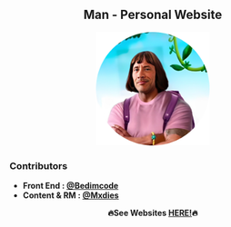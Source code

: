 <div align="center"/>

## Man - Personal Website

<img src="./assets/img/main-icon.png" width="200"/></div>

### Contributors
<b>

- Front End : [@Bedimcode](https://github.com/bedimcode)
- Content & RM : [@Mxdies](https://github.com/mxdies)
</b>

<div align="center"/>

<b>🔥See Websites [HERE!](https://mxdies.github.io)🔥</b>
</div>
